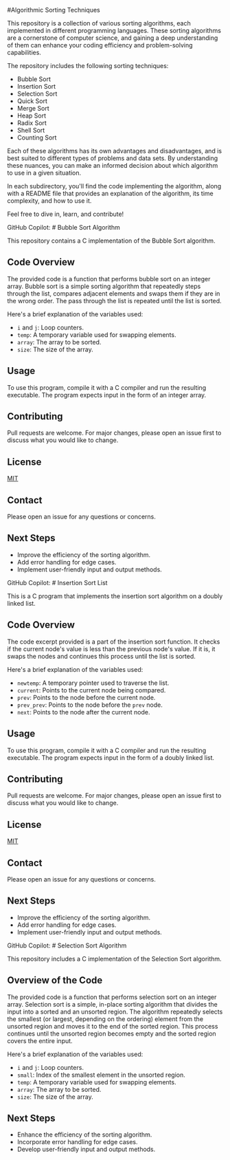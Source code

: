 #Algorithmic Sorting Techniques

This repository is a collection of various sorting algorithms, each implemented in different programming languages. These sorting algorithms are a cornerstone of computer science, and gaining a deep understanding of them can enhance your coding efficiency and problem-solving capabilities.

The repository includes the following sorting techniques:

- Bubble Sort
- Insertion Sort
- Selection Sort
- Quick Sort
- Merge Sort
- Heap Sort
- Radix Sort
- Shell Sort
- Counting Sort

Each of these algorithms has its own advantages and disadvantages, and is best suited to different types of problems and data sets. By understanding these nuances, you can make an informed decision about which algorithm to use in a given situation.

In each subdirectory, you'll find the code implementing the algorithm, along with a README file that provides an explanation of the algorithm, its time complexity, and how to use it.

Feel free to dive in, learn, and contribute!

GitHub Copilot: # Bubble Sort Algorithm

This repository contains a C implementation of the Bubble Sort algorithm.

## Code Overview

The provided code is a function that performs bubble sort on an integer array. Bubble sort is a simple sorting algorithm that repeatedly steps through the list, compares adjacent elements and swaps them if they are in the wrong order. The pass through the list is repeated until the list is sorted.

Here's a brief explanation of the variables used:

- `i` and `j`: Loop counters.
- `temp`: A temporary variable used for swapping elements.
- `array`: The array to be sorted.
- `size`: The size of the array.

## Usage

To use this program, compile it with a C compiler and run the resulting executable. The program expects input in the form of an integer array.

## Contributing

Pull requests are welcome. For major changes, please open an issue first to discuss what you would like to change.

## License

[MIT](https://choosealicense.com/licenses/mit/)

## Contact

Please open an issue for any questions or concerns.

## Next Steps

- Improve the efficiency of the sorting algorithm.
- Add error handling for edge cases.
- Implement user-friendly input and output methods.

GitHub Copilot: # Insertion Sort List

This is a C program that implements the insertion sort algorithm on a doubly linked list.

## Code Overview

The code excerpt provided is a part of the insertion sort function. It checks if the current node's value is less than the previous node's value. If it is, it swaps the nodes and continues this process until the list is sorted.

Here's a brief explanation of the variables used:

- `newtemp`: A temporary pointer used to traverse the list.
- `current`: Points to the current node being compared.
- `prev`: Points to the node before the current node.
- `prev_prev`: Points to the node before the `prev` node.
- `next`: Points to the node after the current node.

## Usage

To use this program, compile it with a C compiler and run the resulting executable. The program expects input in the form of a doubly linked list.

## Contributing

Pull requests are welcome. For major changes, please open an issue first to discuss what you would like to change.

## License

[MIT](https://choosealicense.com/licenses/mit/)

## Contact

Please open an issue for any questions or concerns.

## Next Steps

- Improve the efficiency of the sorting algorithm.
- Add error handling for edge cases.
- Implement user-friendly input and output methods.

GitHub Copilot: # Selection Sort Algorithm

This repository includes a C implementation of the Selection Sort algorithm.

## Overview of the Code

The provided code is a function that performs selection sort on an integer array. Selection sort is a simple, in-place sorting algorithm that divides the input into a sorted and an unsorted region. The algorithm repeatedly selects the smallest (or largest, depending on the ordering) element from the unsorted region and moves it to the end of the sorted region. This process continues until the unsorted region becomes empty and the sorted region covers the entire input.

Here's a brief explanation of the variables used:

- `i` and `j`: Loop counters.
- `small`: Index of the smallest element in the unsorted region.
- `temp`: A temporary variable used for swapping elements.
- `array`: The array to be sorted.
- `size`: The size of the array.

## Next Steps

- Enhance the efficiency of the sorting algorithm.
- Incorporate error handling for edge cases.
- Develop user-friendly input and output methods.